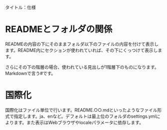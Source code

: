 タイトル：仕様

# READMEとフォルダの関係

READMEの内容の下にそのままフォルダ以下のファイルの内容を付けて表示します。README内にセクションが使われていれば、その下にくっつけて表示します。

さらにその下の階層の場合、使われている見出しが1階層下のものになります。Markdownで言う#です。

# 国際化

国際化はファイル単位で行います。README.○○.mdといったようなファイル形式で指定します。ja、enなど。デフォルトは最上位のフォルダのsettings.ymlによります。また表示はWebブラウザやlocaleパラメータに依存します。

